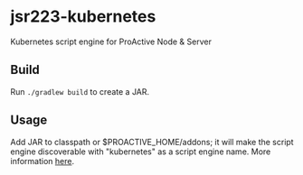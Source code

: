 # jsr223-kubernetes
Kubernetes script engine for ProActive Node &amp; Server

## Build
Run `./gradlew build` to create a JAR.

## Usage
Add JAR to classpath or $PROACTIVE_HOME/addons; it will make the script engine discoverable with "kubernetes" as a
script engine name. More information [here](http://docs.oracle.com/javase/6/docs/technotes/guides/scripting/programmer_guide/index.html).

